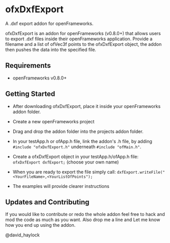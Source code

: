 ofxDxfExport
============

A .dxf export addon for openFrameworks.

ofxDxfExport is an addon for openFrameworks (v0.8.0+) that allows users to export .dxf files inside their openFrameworks application. Provide a filename and a list of ofVec3f points to the ofxDxfExport object, the addon then pushes the data into the specified file. 

## Requirements
- openFrameworks v0.8.0+

## Getting Started

- After downloading ofxDxfExport, place it inside your openFrameworks addon folder.

- Create a new openFrameworks project

- Drag and drop the addon folder into the projects addon folder.

- In your testApp.h or ofApp.h file, link the addon's .h file, by adding  ```#include "ofxDxfExport.h"``` underneath ```#include "ofMain.h"```.

- Create a ofxDxfExport object in your testApp.h/ofApp.h file:
```ofxDxfExport dxfExport;``` (choose your own name)

- When you are ready to export the file simply call:
```dxfExport.writeFile("<YourFileName>,<YourListOfPoints");```

- The examples will provide clearer instructions

## Updates and Contributing

If you would like to contribute or redo the whole addon feel free to hack and mod the code as much as you want.
Also drop me a line and Let me know how you end up using the addon.

@david_haylock